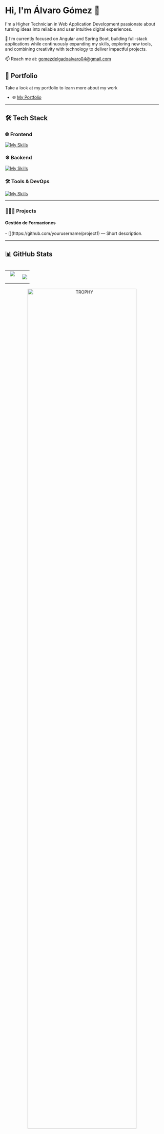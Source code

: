 # Hi, I'm Álvaro Gómez 👋

I'm a Higher Technician in Web Application Development passionate about turning ideas into reliable and user intuitive digital experiences.

🚀 I’m currently focused on Angular and Spring Boot, building full-stack applications while continuously expanding my skills, exploring new tools, and combining creativity with technology to deliver impactful projects.

📫 Reach me at: [gomezdelgadoalvaro04@gmail.com](mailto:gomezdelgadoalvaro04@gmail.com)

## 📂 Portfolio

Take a look at my portfolio to learn more about my work
- 🌐 [My Portfolio](https://alvaro-gmez.github.io/Porfolio-AlvaroGomez/)

---

## 🛠️ Tech Stack

### 🌐 Frontend
[![My Skills](https://skillicons.dev/icons?i=html,css,js,ts,astro,angular,tailwind,bottstrap)](https://skillicons.dev)

### ⚙️ Backend
[![My Skills](https://skillicons.dev/icons?i=c,java,php,spring,nodejs,mysql)](https://skillicons.dev)

### 🛠️ Tools & DevOps
[![My Skills](https://skillicons.dev/icons?i=vscode,eclipse,git,docker,postman,notion,figma)](https://skillicons.dev)

---

### 👨🏻‍💻 Projects
<h4>Gestión de Formaciones</h4>
- [](https://github.com/yourusername/project1) — Short description.  


---

## 📊 GitHub Stats
<p align="center">
  <table align="left">
    <tr border="none">
      <td width="60%" align="center">
        <img  align="center"  src="https://github-readme-stats.vercel.app/api?username=Alvaro-Gmez&theme=dark&show_icons=true&count_private=true" /><br></br>
      </td>
      <td width="40%" align="center">
        <img  align="center"  src="https://github-readme-stats.anuraghazra1.vercel.app/api/top-langs/?username=Alvaro-Gmez&theme=dark&hide_border=false&no-bg=true&no-frame=true&langs_count=10"/>
      </td>
    </tr>
  </table>
  
  <div align=center>
    <a href="https://github.com/ryo-ma/github-profile-trophy" title="Go to Source">
        <img align="center" width=84% src="https://github-profile-trophy.vercel.app/?username=Alvaro-Gmez&theme=radical&row=1&column=7&margin-h=15&margin-w=5&no-bg=true" alt="TROPHY" />
    </a>
  </div>
</p>

---

## 📫 Contact

- 💼 LinkedIn: [linkedin.com/in/alvarogmez](https://linkedin.com/in/alvarogmez)  
- 📧 Email: [gomezdelgadoalvaro04@gmail.com](mailto:gomezdelgadoalvaro04@gmail.com)  
- 📸 Instagram: [@aalvarogoomeez](https://instagram.com/aalvarogoomeez)

---

## 🌱 A little more about me
---
When I’m not coding, I enjoy:  
🎮 Gaming | 📚 Reading sci-fi | ☕ Coffee + code | ✈️ Exploring new places  

---

✨ Thanks for stopping by my profile — a
